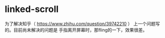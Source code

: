 # linked-scroll
为了解决知乎（ https://www.zhihu.com/question/39742210 ） 上一个问题写的。目前尚未解决的问题是 手指离开屏幕时，那fling的一下，效果很差。
